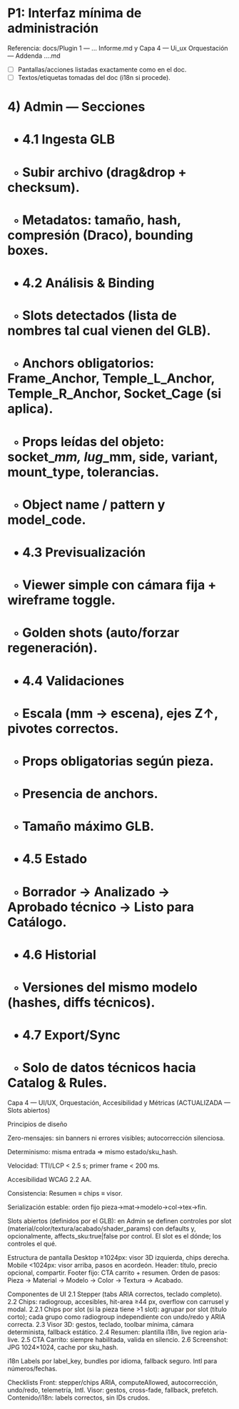 # P1: Interfaz mínima de administración

Referencia: docs/Plugin 1 — ... Informe.md y Capa 4 — Ui_ux Orquestación — Addenda ....md

- [ ] Pantallas/acciones listadas exactamente como en el doc.
- [ ] Textos/etiquetas tomadas del doc (i18n si procede).

# 4) Admin — Secciones
#     • 4.1 Ingesta GLB
#         ◦ Subir archivo (drag&drop + checksum).
#         ◦ Metadatos: tamaño, hash, compresión (Draco), bounding boxes.
#     • 4.2 Análisis & Binding
#         ◦ Slots detectados (lista de nombres tal cual vienen del GLB).
#         ◦ Anchors obligatorios: Frame_Anchor, Temple_L_Anchor, Temple_R_Anchor, Socket_Cage (si aplica).
#         ◦ Props leídas del objeto: socket_*_mm, lug_*_mm, side, variant, mount_type, tolerancias.
#         ◦ Object name / pattern y model_code.
#     • 4.3 Previsualización
#         ◦ Viewer simple con cámara fija + wireframe toggle.
#         ◦ Golden shots (auto/forzar regeneración).
#     • 4.4 Validaciones
#         ◦ Escala (mm → escena), ejes Z↑, pivotes correctos.
#         ◦ Props obligatorias según pieza.
#         ◦ Presencia de anchors.
#         ◦ Tamaño máximo GLB.
#     • 4.5 Estado
#         ◦ Borrador → Analizado → Aprobado técnico → Listo para Catálogo.
#     • 4.6 Historial
#         ◦ Versiones del mismo modelo (hashes, diffs técnicos).
#     • 4.7 Export/Sync
#         ◦ Solo de datos técnicos hacia Catalog \& Rules.

Capa 4 — UI/UX, Orquestación, Accesibilidad y Métricas (ACTUALIZADA — Slots abiertos)

Principios de diseño

Zero-mensajes: sin banners ni errores visibles; autocorrección silenciosa.

Determinismo: misma entrada ⇒ mismo estado/sku_hash.

Velocidad: TTI/LCP < 2.5 s; primer frame < 200 ms.

Accesibilidad WCAG 2.2 AA.

Consistencia: Resumen ≡ chips ≡ visor.

Serialización estable: orden fijo pieza→mat→modelo→col→tex→fin.

Slots abiertos (definidos por el GLB): en Admin se definen controles por slot (material/color/textura/acabado/shader_params) con defaults y, opcionalmente, affects_sku:true|false por control. El slot es el dónde; los controles el qué.

Estructura de pantalla Desktop ≥1024px: visor 3D izquierda, chips derecha. Mobile <1024px: visor arriba, pasos en acordeón. Header: título, precio opcional, compartir. Footer fijo: CTA carrito + resumen. Orden de pasos: Pieza → Material → Modelo → Color → Textura → Acabado.

Componentes de UI 2.1 Stepper (tabs ARIA correctos, teclado completo). 2.2 Chips: radiogroup, accesibles, hit-area ≥44 px, overflow con carrusel y modal. 2.2.1 Chips por slot (si la pieza tiene >1 slot): agrupar por slot (título corto); cada grupo como radiogroup independiente con undo/redo y ARIA correcta. 2.3 Visor 3D: gestos, teclado, toolbar mínima, cámara determinista, fallback estático. 2.4 Resumen: plantilla i18n, live region aria-live. 2.5 CTA Carrito: siempre habilitada, valida en silencio. 2.6 Screenshot: JPG 1024×1024, cache por sku_hash.

i18n Labels por label_key, bundles por idioma, fallback seguro. Intl para números/fechas.

Checklists Front: stepper/chips ARIA, computeAllowed, autocorrección, undo/redo, telemetría, Intl. Visor: gestos, cross-fade, fallback, prefetch. Contenido/i18n: labels correctos, sin IDs crudos.
